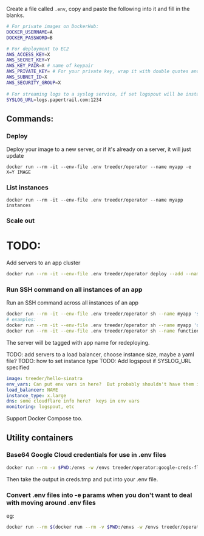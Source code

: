 

Create a file called `.env`, copy and paste the following into it and fill in the blanks. 

```sh
# For private images on DockerHub:
DOCKER_USERNAME=A
DOCKER_PASSWORD=B

# For deployment to EC2
AWS_ACCESS_KEY=X
AWS_SECRET_KEY=Y
AWS_KEY_PAIR=X # name of keypair
AWS_PRIVATE_KEY= # For your private key, wrap it with double quotes and replace all the new lines with `\n` values so they can go in one line, including one at the very end, eg: "...uNQgmDXEbU\n-----END RSA PRIVATE KEY-----\n". Docker's --env-file does not work with multi-line values. 
AWS_SUBNET_ID=X
AWS_SECURITY_GROUP=X
        
# For streaming logs to a syslog service, if set logspout will be installed too:
SYSLOG_URL=logs.papertrail.com:1234
```

## Commands:

### Deploy

Deploy your image to a new server, or if it's already on a server, it will just update

```
docker run --rm -it --env-file .env treeder/operator --name myapp -e X=Y IMAGE
```

### List instances

```
docker run --rm -it --env-file .env treeder/operator --name myapp instances
```

### Scale out

# TODO: 

Add servers to an app cluster

```sh
docker run --rm -it --env-file .env treeder/operator deploy --add --name someapp -e X=Y IMAGE
```

### Run SSH command on all instances of an app

Run an SSH command across all instances of an app

```sh
docker run --rm -it --env-file .env treeder/operator sh --name myapp 'some ssh command'
# examples:
docker run --rm -it --env-file .env treeder/operator sh --name myapp 'docker ps'
docker run --rm -it --env-file .env treeder/operator sh --name functions 'docker logs myapp'
```

The server will be tagged with app name for redeploying. 

TODO: add servers to a load balancer, choose instance size, maybe a yaml file?
TODO: how to set instance type
TODO: Add logspout if SYSLOG_URL specified

```yml
image: treeder/hello-sinatra
env_vars: Can put env vars in here?  But probably shouldn't have them in source control anyways
load_balancer: NAME
instance_type: x.large
dns: some cloudflare info here?  keys in env vars
monitoring: logspout, etc
```

Support Docker Compose too. 

## Utility containers

### Base64 Google Cloud credentials for use in .env files 

```sh
docker run --rm -v $PWD:/envs -w /envs treeder/operator:google-creds-flatten google-creds.json > creds.tmp
```

Then take the output in creds.tmp and put into your .env file. 

### Convert .env files into -e params when you don't want to deal with moving around .env files

eg: 

```sh
docker run --rm $(docker run --rm -v $PWD:/envs -w /envs treeder/operator:env-to-args .env) -p 8080:8080 IMAGE
```
